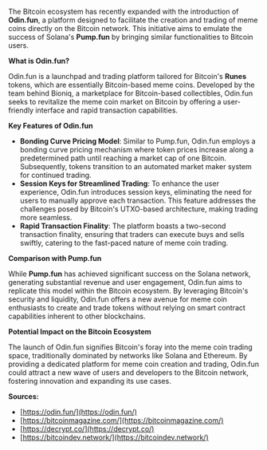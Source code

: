 The Bitcoin ecosystem has recently expanded with the introduction of **Odin.fun**, a platform designed to facilitate the creation and trading of meme coins directly on the Bitcoin network. This initiative aims to emulate the success of Solana's **Pump.fun** by bringing similar functionalities to Bitcoin users.

**What is Odin.fun?**

Odin.fun is a launchpad and trading platform tailored for Bitcoin's **Runes** tokens, which are essentially Bitcoin-based meme coins. Developed by the team behind Bioniq, a marketplace for Bitcoin-based collectibles, Odin.fun seeks to revitalize the meme coin market on Bitcoin by offering a user-friendly interface and rapid transaction capabilities.

**Key Features of Odin.fun**
- **Bonding Curve Pricing Model**: Similar to Pump.fun, Odin.fun employs a bonding curve pricing mechanism where token prices increase along a predetermined path until reaching a market cap of one Bitcoin. Subsequently, tokens transition to an automated market maker system for continued trading.
- **Session Keys for Streamlined Trading**: To enhance the user experience, Odin.fun introduces session keys, eliminating the need for users to manually approve each transaction. This feature addresses the challenges posed by Bitcoin's UTXO-based architecture, making trading more seamless.
- **Rapid Transaction Finality**: The platform boasts a two-second transaction finality, ensuring that traders can execute buys and sells swiftly, catering to the fast-paced nature of meme coin trading.

**Comparison with Pump.fun**

While **Pump.fun** has achieved significant success on the Solana network, generating substantial revenue and user engagement, Odin.fun aims to replicate this model within the Bitcoin ecosystem. By leveraging Bitcoin's security and liquidity, Odin.fun offers a new avenue for meme coin enthusiasts to create and trade tokens without relying on smart contract capabilities inherent to other blockchains.

**Potential Impact on the Bitcoin Ecosystem**

The launch of Odin.fun signifies Bitcoin's foray into the meme coin trading space, traditionally dominated by networks like Solana and Ethereum. By providing a dedicated platform for meme coin creation and trading, Odin.fun could attract a new wave of users and developers to the Bitcoin network, fostering innovation and expanding its use cases.

**Sources:**
- [https://odin.fun/](https://odin.fun/)
- [https://bitcoinmagazine.com/](https://bitcoinmagazine.com/)
- [https://decrypt.co/](https://decrypt.co/)
- [https://bitcoindev.network/](https://bitcoindev.network/)

